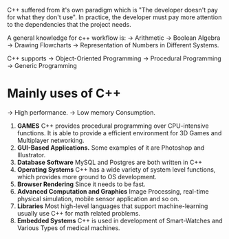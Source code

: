 C++ suffered from it's own paradigm which is "The developer doesn't pay for what they don't use". In practice, the developer must pay more attention to the dependencies that the project needs. 

A general knowledge for c++ workflow is:
-> Arithmetic 
-> Boolean Algebra
-> Drawing Flowcharts
-> Representation of Numbers in Different Systems.

C++ supports
-> Object-Oriented Programming
-> Procedural Programming
-> Generic Programming

# Mainly uses of C++
-> High performance.
-> Low memory Consumption.

1) **GAMES**
	C++ provides procedural programming over CPU-intensive functions. It is able to provide a efficient environment for 3D Games and Multiplayer networking.
2) **GUI-Based Applications.**
	Some examples of it are Photoshop and Illustrator.
3) **Database Software**
	MySQL and Postgres are both written in C++
4) **Operating Systems**
	C++ has a wide variety of system level functions, which provides more ground to OS development.
5) **Browser Rendering**
	Since it needs to be fast.
6) **Advanced Computation and Graphics**
	Image Processing, real-time physical simulation, mobile sensor application and so on.
7) **Libraries**
	Most high-level languages that support machine-learning usually use C++ for math related problems.
8) **Embedded Systems**
	C++ is used in development of Smart-Watches and Various Types of medical machines.
